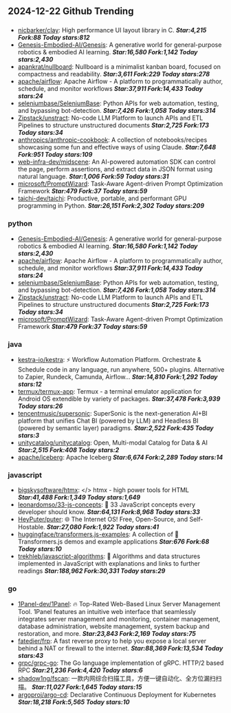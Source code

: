## 2024-12-22 Github Trending

### 
* [nicbarker/clay](https://github.com/nicbarker/clay): High performance UI layout library in C. ***Star:4,215 Fork:88 Today stars:812***
* [Genesis-Embodied-AI/Genesis](https://github.com/Genesis-Embodied-AI/Genesis): A generative world for general-purpose robotics & embodied AI learning. ***Star:16,580 Fork:1,142 Today stars:2,430***
* [apankrat/nullboard](https://github.com/apankrat/nullboard): Nullboard is a minimalist kanban board, focused on compactness and readability. ***Star:3,611 Fork:229 Today stars:278***
* [apache/airflow](https://github.com/apache/airflow): Apache Airflow - A platform to programmatically author, schedule, and monitor workflows ***Star:37,911 Fork:14,433 Today stars:24***
* [seleniumbase/SeleniumBase](https://github.com/seleniumbase/SeleniumBase): Python APIs for web automation, testing, and bypassing bot-detection. ***Star:7,426 Fork:1,058 Today stars:314***
* [Zipstack/unstract](https://github.com/Zipstack/unstract): No-code LLM Platform to launch APIs and ETL Pipelines to structure unstructured documents ***Star:2,725 Fork:173 Today stars:34***
* [anthropics/anthropic-cookbook](https://github.com/anthropics/anthropic-cookbook): A collection of notebooks/recipes showcasing some fun and effective ways of using Claude. ***Star:7,648 Fork:951 Today stars:109***
* [web-infra-dev/midscene](https://github.com/web-infra-dev/midscene): An AI-powered automation SDK can control the page, perform assertions, and extract data in JSON format using natural language. ***Star:1,006 Fork:59 Today stars:31***
* [microsoft/PromptWizard](https://github.com/microsoft/PromptWizard): Task-Aware Agent-driven Prompt Optimization Framework ***Star:479 Fork:37 Today stars:59***
* [taichi-dev/taichi](https://github.com/taichi-dev/taichi): Productive, portable, and performant GPU programming in Python. ***Star:26,151 Fork:2,302 Today stars:209***

### python
* [Genesis-Embodied-AI/Genesis](https://github.com/Genesis-Embodied-AI/Genesis): A generative world for general-purpose robotics & embodied AI learning. ***Star:16,580 Fork:1,142 Today stars:2,430***
* [apache/airflow](https://github.com/apache/airflow): Apache Airflow - A platform to programmatically author, schedule, and monitor workflows ***Star:37,911 Fork:14,433 Today stars:24***
* [seleniumbase/SeleniumBase](https://github.com/seleniumbase/SeleniumBase): Python APIs for web automation, testing, and bypassing bot-detection. ***Star:7,426 Fork:1,058 Today stars:314***
* [Zipstack/unstract](https://github.com/Zipstack/unstract): No-code LLM Platform to launch APIs and ETL Pipelines to structure unstructured documents ***Star:2,725 Fork:173 Today stars:34***
* [microsoft/PromptWizard](https://github.com/microsoft/PromptWizard): Task-Aware Agent-driven Prompt Optimization Framework ***Star:479 Fork:37 Today stars:59***

### java
* [kestra-io/kestra](https://github.com/kestra-io/kestra): ⚡ Workflow Automation Platform. Orchestrate & Schedule code in any language, run anywhere, 500+ plugins. Alternative to Zapier, Rundeck, Camunda, Airflow... ***Star:14,810 Fork:1,292 Today stars:12***
* [termux/termux-app](https://github.com/termux/termux-app): Termux - a terminal emulator application for Android OS extendible by variety of packages. ***Star:37,478 Fork:3,939 Today stars:26***
* [tencentmusic/supersonic](https://github.com/tencentmusic/supersonic): SuperSonic is the next-generation AI+BI platform that unifies Chat BI (powered by LLM) and Headless BI (powered by semantic layer) paradigms. ***Star:2,522 Fork:435 Today stars:3***
* [unitycatalog/unitycatalog](https://github.com/unitycatalog/unitycatalog): Open, Multi-modal Catalog for Data & AI ***Star:2,515 Fork:408 Today stars:2***
* [apache/iceberg](https://github.com/apache/iceberg): Apache Iceberg ***Star:6,674 Fork:2,289 Today stars:14***

### javascript
* [bigskysoftware/htmx](https://github.com/bigskysoftware/htmx): </> htmx - high power tools for HTML ***Star:41,488 Fork:1,349 Today stars:1,649***
* [leonardomso/33-js-concepts](https://github.com/leonardomso/33-js-concepts): 📜 33 JavaScript concepts every developer should know. ***Star:64,131 Fork:8,968 Today stars:33***
* [HeyPuter/puter](https://github.com/HeyPuter/puter): 🌐 The Internet OS! Free, Open-Source, and Self-Hostable. ***Star:27,080 Fork:1,922 Today stars:41***
* [huggingface/transformers.js-examples](https://github.com/huggingface/transformers.js-examples): A collection of 🤗 Transformers.js demos and example applications ***Star:676 Fork:68 Today stars:10***
* [trekhleb/javascript-algorithms](https://github.com/trekhleb/javascript-algorithms): 📝 Algorithms and data structures implemented in JavaScript with explanations and links to further readings ***Star:188,962 Fork:30,331 Today stars:29***

### go
* [1Panel-dev/1Panel](https://github.com/1Panel-dev/1Panel): 🔥 Top-Rated Web-Based Linux Server Management Tool. 1Panel features an intuitive web interface that seamlessly integrates server management and monitoring, container management, database administration, website management, system backup and restoration, and more. ***Star:23,843 Fork:2,169 Today stars:75***
* [fatedier/frp](https://github.com/fatedier/frp): A fast reverse proxy to help you expose a local server behind a NAT or firewall to the internet. ***Star:88,369 Fork:13,534 Today stars:43***
* [grpc/grpc-go](https://github.com/grpc/grpc-go): The Go language implementation of gRPC. HTTP/2 based RPC ***Star:21,236 Fork:4,420 Today stars:6***
* [shadow1ng/fscan](https://github.com/shadow1ng/fscan): 一款内网综合扫描工具，方便一键自动化、全方位漏扫扫描。 ***Star:11,027 Fork:1,645 Today stars:15***
* [argoproj/argo-cd](https://github.com/argoproj/argo-cd): Declarative Continuous Deployment for Kubernetes ***Star:18,218 Fork:5,565 Today stars:10***
